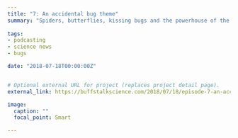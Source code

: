 ```yaml
---
title: "7: An accidental bug theme"
summary: "Spiders, butterflies, kissing bugs and the powerhouse of the cell. Interview with chemical enginees Tom Aunins and biochemist Dilara Batan."
  
tags:
- podcasting
- science news
- bugs

date: "2018-07-18T00:00:00Z"


# Optional external URL for project (replaces project detail page).
external_link: https://buffstalkscience.com/2018/07/18/episode-7-an-accidental-bug-theme/

image:
  caption: ""
  focal_point: Smart

---
```

